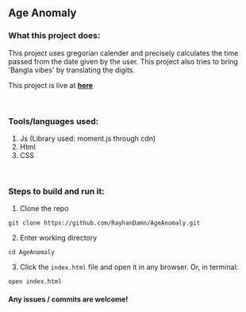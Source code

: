   ## **Age Anomaly**


### What this project does:
This project uses gregorian calender and precisely calculates the time passed from the date given by the user. This project also tries to bring 'Bangla vibes' by translating the digits.

This project is live at **[here](https://age-anomaly.vercel.app/)** 

<br>

### Tools/languages used:
1. Js (Library used: moment.js through cdn)
2. Html
3. CSS

<br>

### Steps to build and run it:

1. Clone the repo
```
git clone https://github.com/RayhanDamn/AgeAnomaly.git
```
2. Enter working directory
```
cd AgeAnomaly
```
3. Click the `index.html` file and open it in any browser. Or, in terminal:
```
open index.html
```

#### Any issues / commits are welcome!
